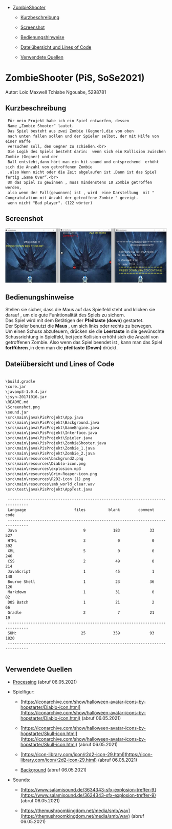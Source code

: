 - [ZombieShooter](#ZombieShooter)
      
     - [Kurzbeschreibung](#Kurzbeschreibung)
     
     - [Screenshot](#Screenshot)
     
     - [Bedienungshinweise](#Bedienungshinweise)
     
     - [Dateiübersicht und Lines of Code](#Dateiübersicht-und-Lines-of-Code)
     
     - [Verwendete Quellen](#Verwendete-Quellen)
     
     
# ZombieShooter (PiS, SoSe2021)

Autor: Loic Maxwell Tchiabe Ngouabe, 5298781

## Kurzbeschreibung

     Für mein Projekt habe ich ein Spiel entworfen, dessen
     Name „Zombie Shooter“ lautet.
     Das Spiel besteht aus zwei Zombie (Gegner),die von oben 
     nach unten fallen sollen und der Spieler selbst, der mit Hilfe von einer Waffe
     versuchen soll, den Gegner zu schießen.<br>
     Die Logik des Spiels besteht darin:  wenn sich ein Kollision zwischen Zombie (Gegner) und der 
     Ball entsteht,dann hört man ein hit-sound und entsprechend  erhöht sich die Anzahl von getroffenen Zombie
     ,also Wenn nicht oder die Zeit abgelaufen ist ,Dann ist das Spiel fertig „Game Over“.<br>
     Um das Spiel zu gewinnen , muss mindenstens 10 Zombie getroffen werden, 
     also wenn der Fall(gewonnen) ist , wird  eine Darstellung  mit " Congratulation mit Anzahl der getroffene Zombie " gezeigt.
     wenn nicht "Bad player". (122 wörter)

## Screenshot

![Screenshot](Screenshot.png)

## Bedienungshinweise

Stellen sie sicher, dass die Maus auf das Spielfeld steht und klicken sie darauf , 
um die gute Funktionalität des Spiels zu sichern.<br>
Das Spiel wird mit dem Betätigen der **Pfeiltaste (down)** gestartet.<br>
Der Spieler benutzt die **Maus** , um sich links oder rechts zu bewegen.<br>
Um einen Schuss abzufeuern, drücken sie die **Leertaste** in die gewünschte Schussrichtung in Spielfeld, 
bei jede Kollision erhöht sich die Anzahl von getroffenen Zombie.
Also wenn das Spiel beendet ist , kann man das Spiel **fortführen** ,in dem man die **pfeiltaste (Down)** drückt.

## Dateiübersicht und Lines of Code

~~~
 
\build.gradle
\core.jar
\javamp3-1.0.4.jar
\jsyn-20171016.jar
\README.md
\Screenshot.png
\sound.jar
\src\main\java\PisProjekt\App.java
\src\main\java\PisProjekt\Background.java
\src\main\java\PisProjekt\GameEngine.java
\src\main\java\PisProjekt\Interface.java
\src\main\java\PisProjekt\Spieler.java
\src\main\java\PisProjekt\ZombieShooter.java
\src\main\java\PisProjekt\Zombie_1.java
\src\main\java\PisProjekt\Zombie_2.java
\src\main\resources\backgrund2.png
\src\main\resources\Diablo-icon.png
\src\main\resources\explosion.mp3
\src\main\resources\Grim-Reaper-icon.png
\src\main\resources\R2D2-icon (1).png
\src\main\resources\smb_world_clear.wav
\src\test\java\PisProjekt\AppTest.java
 
 -------------------------------------------------------------------------------
 Language                     files          blank        comment           code
 -------------------------------------------------------------------------------
 Java                             9            183             33            527
 HTML                             3              0              0            392
 XML                              5              0              0            246
 CSS                              2             49              0            214
 JavaScript                       1             45              1            148
 Bourne Shell                     1             23             36            126
 Markdown                         1             31              0             82
 DOS Batch                        1             21              2             66
 Gradle                           2              7             21             19
 -------------------------------------------------------------------------------
 SUM:                            25            359             93           1820
 -------------------------------------------------------------------------------


~~~

## Verwendete Quellen

- [Processing](https://processing.org/reference/) (abruf 06.05.2021)

- Spielfigur:
  
  - [https://iconarchive.com/show/halloween-avatar-icons-by-hopstarter/Diablo-icon.html](https://iconarchive.com/show/halloween-avatar-icons-by-hopstarter/Diablo-icon.html) (abruf 06.05.2021)
  
  - [https://iconarchive.com/show/halloween-avatar-icons-by-hopstarter/Skull-icon.html](https://iconarchive.com/show/halloween-avatar-icons-by-hopstarter/Skull-icon.html) (abruf 06.05.2021)
  
  - [https://icon-library.com/icon/r2d2-icon-29.html](https://icon-library.com/icon/r2d2-icon-29.html) (abruf 06.05.2021)
  
  - [Background](https://cdn.slashgear.com/wp-content/uploads/2020/04/star-wars-backgrounds-24.jpg) (abruf 06.05.2021)
 
 - Sounds:
 
   - [https://www.salamisound.de/3634343-sfx-explosion-treffer-9](https://www.salamisound.de/3634343-sfx-explosion-treffer-9) (abruf 06.05.2021)
   
   - [https://themushroomkingdom.net/media/smb/wav](https://themushroomkingdom.net/media/smb/wav) (abruf 06.05.2021)
   
